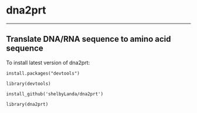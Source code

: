 # dna2prt
----------------
## Translate DNA/RNA sequence to amino acid sequence

To install latest version of dna2prt:

<code>install.packages("devtools")</code>

<code>library(devtools)</code>

<code>install_github('shelbyLanda/dna2prt')</code>

<code>library(dna2prt)</code>
